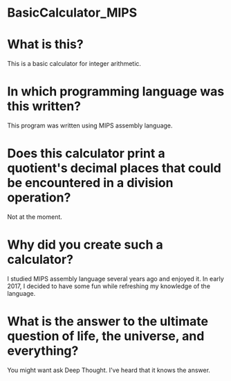 BasicCalculator_MIPS
===========
# What is this?
This is a basic calculator for integer arithmetic.

# In which programming language was this written?
This program was written using MIPS assembly language.

# Does this calculator print a quotient's decimal places that could be encountered in a division operation?
Not at the moment.

# Why did you create such a calculator?
I studied MIPS assembly language several years ago and enjoyed it. In early 2017, I decided to have some fun while refreshing my knowledge of the language.

# What is the answer to the ultimate question of life, the universe, and everything?
You might want ask Deep Thought. I've heard that it knows the answer.